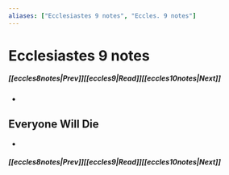 ```yaml
---
aliases: ["Ecclesiastes 9 notes", "Eccles. 9 notes"]
---
```

# Ecclesiastes 9 notes
##### <span class=arrow-left></span>[[eccles8notes|Prev]]<span class=navigation-separator></span>[[eccles9|Read]]<span class=navigation-separator></span>[[eccles10notes|Next]]<span class=arrow-right></span>
- 
## Everyone Will Die
- 
##### <span class=arrow-left></span>[[eccles8notes|Prev]]<span class=navigation-separator></span>[[eccles9|Read]]<span class=navigation-separator></span>[[eccles10notes|Next]]<span class=arrow-right></span>